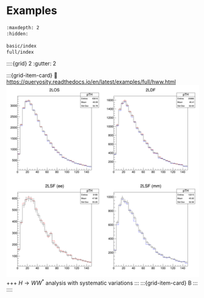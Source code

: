 # Examples

```{toctree}
:maxdepth: 2
:hidden:

basic/index
full/index
```

::::{grid} 2
:gutter: 2

:::{grid-item-card}
:link: https://queryosity.readthedocs.io/en/latest/examples/full/hww.html
![hww](../images/pth.png)
+++
$H\to WW^{\ast}$ analysis with systematic variations
:::
:::{grid-item-card}
B
:::
::::
